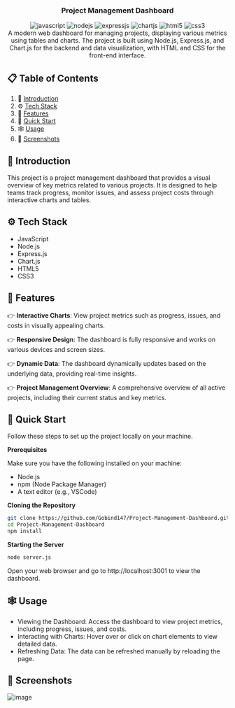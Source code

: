 <div align="center">
  <h3 align="center">Project Management Dashboard</h3>

  <div>
    <img src="https://img.shields.io/badge/-JavaScript-black?style=for-the-badge&logoColor=white&logo=javascript&color=F7DF1E" alt="javascript" />
    <img src="https://img.shields.io/badge/-Node.js-black?style=for-the-badge&logoColor=white&logo=node.js&color=339933" alt="nodejs" />
    <img src="https://img.shields.io/badge/-Express.js-black?style=for-the-badge&logoColor=white&logo=express&color=000000" alt="expressjs" />
    <img src="https://img.shields.io/badge/-Chart.js-black?style=for-the-badge&logoColor=white&logo=chart.js&color=FF6384" alt="chartjs" />
    <img src="https://img.shields.io/badge/-HTML5-black?style=for-the-badge&logoColor=white&logo=html5&color=E34F26" alt="html5" />
    <img src="https://img.shields.io/badge/-CSS3-black?style=for-the-badge&logoColor=white&logo=css3&color=1572B6" alt="css3" />
  </div>

  <div align="center">
    A modern web dashboard for managing projects, displaying various metrics using tables and charts. The project is built using Node.js, Express.js, and Chart.js for the backend and data visualization, with HTML and CSS for the front-end interface.
  </div>
</div>

## 📋 <a name="table">Table of Contents</a>

1. 🤖 [Introduction](#introduction)
2. ⚙️ [Tech Stack](#tech-stack)
3. 🔋 [Features](#features)
4. 🤸 [Quick Start](#quick-start)
5. 🕸️ [Usage](#usage)
6. 🔗 [Screenshots](#screenshots)


## <a name="introduction">🤖 Introduction</a>

This project is a project management dashboard that provides a visual overview of key metrics related to various projects. It is designed to help teams track progress, monitor issues, and assess project costs through interactive charts and tables.

## <a name="tech-stack">⚙️ Tech Stack</a>

- JavaScript
- Node.js
- Express.js
- Chart.js
- HTML5
- CSS3

## <a name="features">🔋 Features</a>

👉 **Interactive Charts**: View project metrics such as progress, issues, and costs in visually appealing charts.

👉 **Responsive Design**: The dashboard is fully responsive and works on various devices and screen sizes.

👉 **Dynamic Data**: The dashboard dynamically updates based on the underlying data, providing real-time insights.

👉 **Project Management Overview**: A comprehensive overview of all active projects, including their current status and key metrics.

## <a name="quick-start">🤸 Quick Start</a>

Follow these steps to set up the project locally on your machine.

**Prerequisites**

Make sure you have the following installed on your machine:

- Node.js
- npm (Node Package Manager)
- A text editor (e.g., VSCode)

**Cloning the Repository**

```bash
git clone https://github.com/Gobind147/Project-Management-Dashboard.git
cd Project-Management-Dashboard
npm install
```
**Starting the Server**
```bash
node server.js
```

Open your web browser and go to http://localhost:3001 to view the dashboard.

## <a name="usage">🕸️ Usage</a>
- Viewing the Dashboard: Access the dashboard to view project metrics, including progress, issues, and costs.
- Interacting with Charts: Hover over or click on chart elements to view detailed data.
- Refreshing Data: The data can be refreshed manually by reloading the page.
## <a name="screenshots">🔗 Screenshots</a>

![image](https://github.com/user-attachments/assets/bd9abc1d-bbc2-4403-9e5e-70a9eae5c280)

